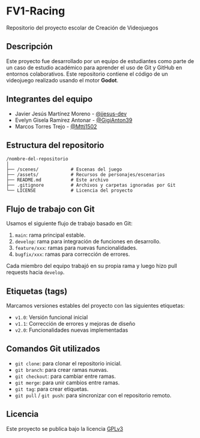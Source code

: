 # FV1-Racing
Repositorio del proyecto escolar de Creación de Videojuegos

## Descripción

Este proyecto fue desarrollado por un equipo de estudiantes como parte de un caso de estudio académico para aprender el uso de Git y GitHub en entornos colaborativos. Este repositorio contiene el código de un videojuego realizado usando el motor **Godot**.

## Integrantes del equipo

- Javier Jesús Martínez Moreno - [@jjesus-dev](https://github.com/jjesus-dev)
- Evelyn Gisela Ramírez Antonar - [@GigiAnton39](https://github.com/GigiAnton39)
- Marcos Torres Trejo - [@Mttj1502](https://github.com/Mttj1502)

## Estructura del repositorio

```
/nombre-del-repositorio
│
├── /scenes/            # Escenas del juego
├── /assets/            # Recursos de personajes/escenarios
├── README.md           # Este archivo
├── .gitignore          # Archivos y carpetas ignoradas por Git
└── LICENSE             # Licencia del proyecto
```

## Flujo de trabajo con Git

Usamos el siguiente flujo de trabajo basado en Git:

1. `main`: rama principal estable.
2. `develop`: rama para integración de funciones en desarrollo.
3. `feature/xxx`: ramas para nuevas funcionalidades.
4. `bugfix/xxx`: ramas para corrección de errores.

Cada miembro del equipo trabajó en su propia rama y luego hizo pull requests hacia `develop`.

## Etiquetas (tags)

Marcamos versiones estables del proyecto con las siguientes etiquetas:

- `v1.0`: Versión funcional inicial
- `v1.1`: Corrección de errores y mejoras de diseño
- `v2.0`: Funcionalidades nuevas implementadas

## Comandos Git utilizados

- `git clone`: para clonar el repositorio inicial.
- `git branch`: para crear ramas nuevas.
- `git checkout`: para cambiar entre ramas.
- `git merge`: para unir cambios entre ramas.
- `git tag`: para crear etiquetas.
- `git pull` / `git push`: para sincronizar con el repositorio remoto.

## Licencia

Este proyecto se publica bajo la licencia [GPLv3](https://www.gnu.org/licenses/gpl-3.0.en.html)
